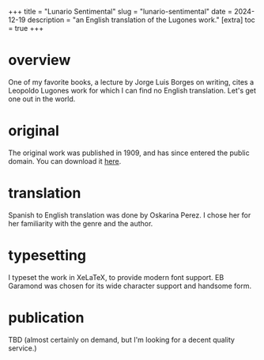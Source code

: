 +++
title = "Lunario Sentimental"
slug = "lunario-sentimental"
date = 2024-12-19
description = "an English translation of the Lugones work."
[extra]
  toc = true
+++

# overview
One of my favorite books, a lecture by Jorge Luis Borges on writing, cites a Leopoldo Lugones work for which I can find no English translation. Let's get one out in the world.

# original
The original work was published in 1909, and has since entered the public domain. You can download it [here](https://nnix.com/images/lunariosentimental/lunario_sentimental_original.pdf).

# translation
Spanish to English translation was done by Oskarina Perez. I chose her for her familiarity with the genre and the author.

# typesetting
I typeset the work in XeLaTeX, to provide modern font support. EB Garamond was chosen for its wide character support and handsome form.

# publication
TBD (almost certainly on demand, but I'm looking for a decent quality service.)